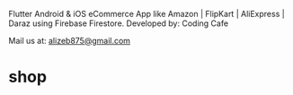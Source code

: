 


Flutter Android & iOS eCommerce App like Amazon | FlipKart | AliExpress | Daraz using Firebase Firestore.
Developed by: Coding Cafe

Mail us at: alizeb875@gmail.com
# shop
